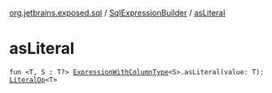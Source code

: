 [org.jetbrains.exposed.sql](../index.md) / [SqlExpressionBuilder](index.md) / [asLiteral](.)

# asLiteral

`fun <T, S : T?> `[`ExpressionWithColumnType`](../-expression-with-column-type/index.md)`<S>.asLiteral(value: T): `[`LiteralOp`](../-literal-op/index.md)`<T>`